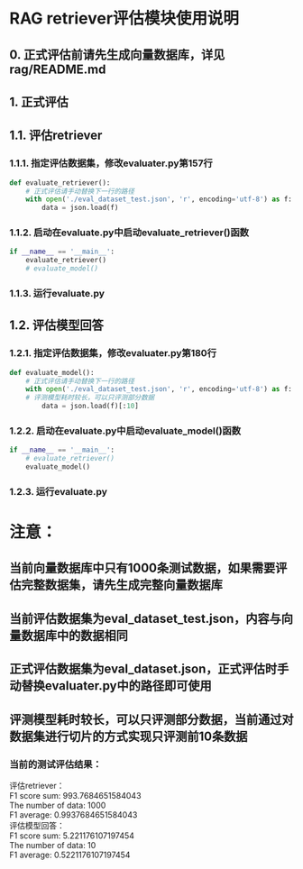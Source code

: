 # RAG retriever评估模块使用说明
## 0. 正式评估前请先生成向量数据库，详见rag/README.md
## 1. 正式评估
## 1.1. 评估retriever
### 1.1.1. 指定评估数据集，修改evaluater.py第157行
```python
def evaluate_retriever():
    # 正式评估请手动替换下一行的路径
    with open('./eval_dataset_test.json', 'r', encoding='utf-8') as f:
        data = json.load(f)
```
### 1.1.2. 启动在evaluate.py中启动evaluate_retriever()函数
```python
if __name__ == '__main__':
    evaluate_retriever()
    # evaluate_model()
```
### 1.1.3. 运行evaluate.py




## 1.2. 评估模型回答
### 1.2.1. 指定评估数据集，修改evaluater.py第180行
```python
def evaluate_model():
    # 正式评估请手动替换下一行的路径
    with open('./eval_dataset_test.json', 'r', encoding='utf-8') as f:
    # 评测模型耗时较长，可以只评测部分数据
        data = json.load(f)[:10]
```

### 1.2.2. 启动在evaluate.py中启动evaluate_model()函数
```python
if __name__ == '__main__':
    # evaluate_retriever()
    evaluate_model()
```
### 1.2.3. 运行evaluate.py

# 注意：
## 当前向量数据库中只有1000条测试数据，如果需要评估完整数据集，请先生成完整向量数据库
## 当前评估数据集为eval_dataset_test.json，内容与向量数据库中的数据相同
## 正式评估数据集为eval_dataset.json，正式评估时手动替换evaluater.py中的路径即可使用
## 评测模型耗时较长，可以只评测部分数据，当前通过对数据集进行切片的方式实现只评测前10条数据
  
### 当前的测试评估结果：
评估retriever：  
F1 score sum: 993.7684651584043  
The number of data: 1000  
F1 average: 0.9937684651584043  
评估模型回答：  
F1 score sum: 5.221176107197454  
The number of data: 10  
F1 average: 0.5221176107197454  
